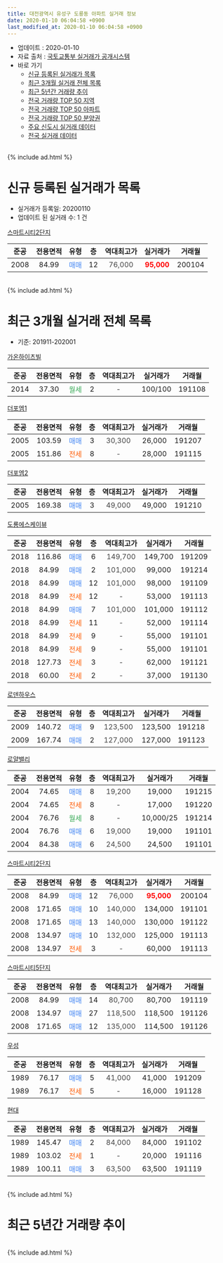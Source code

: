 ```yaml
---
title: 대전광역시 유성구 도룡동 아파트 실거래 정보
date: 2020-01-10 06:04:58 +0900
last_modified_at: 2020-01-10 06:04:58 +0900
---
```


* 업데이트 : 2020-01-10
* 자료 출처 : [국토교통부 실거래가 공개시스템](http://rt.molit.go.kr)
* 바로 가기
    * [신규 등록된 실거래가 목록](#신규-등록된-실거래가-목록)
    * [최근 3개월 실거래 전체 목록](#최근-3개월-실거래-전체-목록)
    * [최근 5년간 거래량 추이](#최근-5년간-거래량-추이)
    * [전국 거래량 TOP 50 지역](https://inasie.github.io/apt-trade-info/최근-3개월-전국에서-가장-거래가-많이-발생한-지역)
    * [전국 거래량 TOP 50 아파트](https://inasie.github.io/apt-trade-info/최근-3개월-전국에서-가장-거래가-많이-발생한-아파트)
    * [전국 거래량 TOP 50 분양권](https://inasie.github.io/apt-trade-info/최근-3개월-전국에서-가장-거래가-많이-발생한-분양권)
    * [주요 신도시 실거래 데이터](https://inasie.github.io/apt-trade-info/주요-신도시)
    * [전국 실거래 데이터](https://inasie.github.io/apt-trade-info/전국)
<br>
{% include ad.html %}
<br>

# 신규 등록된 실거래가 목록
* 실거래가 등록일: 20200110
* 업데이트 된 실거래 수: 1 건


[스마트시티2단지](https://search.naver.com/search.naver?query=%EB%8C%80%EC%A0%84%EA%B4%91%EC%97%AD%EC%8B%9C+%EC%9C%A0%EC%84%B1%EA%B5%AC+%EB%8F%84%EB%A3%A1%EB%8F%99+%EC%8A%A4%EB%A7%88%ED%8A%B8%EC%8B%9C%ED%8B%B02%EB%8B%A8%EC%A7%80)

|준공|전용면적|유형|층|역대최고가|실거래가|거래월|
|:---:|:---:|:---:|:---:|:---:|:---:|:---:|
|2008|84.99|<span style="color:#4285f3">매매</span>|12|<span style="color:#444444">76,000</span>|<b><span style="color:#ff0000">95,000</span></b>|200104|


<br>
{% include ad.html %}
<br>

# 최근 3개월 실거래 전체 목록
* 기준: 201911-202001


[가온하이츠빌](https://search.naver.com/search.naver?query=%EB%8C%80%EC%A0%84%EA%B4%91%EC%97%AD%EC%8B%9C+%EC%9C%A0%EC%84%B1%EA%B5%AC+%EB%8F%84%EB%A3%A1%EB%8F%99+%EA%B0%80%EC%98%A8%ED%95%98%EC%9D%B4%EC%B8%A0%EB%B9%8C)

|준공|전용면적|유형|층|역대최고가|실거래가|거래월|
|:---:|:---:|:---:|:---:|:---:|:---:|:---:|
|2014|37.30|<span style="color:#34a853">월세</span>|2|<span style="color:#444444">-</span>|100/100|191108|

[더포엠1](https://search.naver.com/search.naver?query=%EB%8C%80%EC%A0%84%EA%B4%91%EC%97%AD%EC%8B%9C+%EC%9C%A0%EC%84%B1%EA%B5%AC+%EB%8F%84%EB%A3%A1%EB%8F%99+%EB%8D%94%ED%8F%AC%EC%97%A01)

|준공|전용면적|유형|층|역대최고가|실거래가|거래월|
|:---:|:---:|:---:|:---:|:---:|:---:|:---:|
|2005|103.59|<span style="color:#4285f3">매매</span>|3|<span style="color:#444444">30,300</span>|26,000|191207|
|2005|151.86|<span style="color:#ff5a00">전세</span>|8|<span style="color:#444444">-</span>|28,000|191115|

[더포엠2](https://search.naver.com/search.naver?query=%EB%8C%80%EC%A0%84%EA%B4%91%EC%97%AD%EC%8B%9C+%EC%9C%A0%EC%84%B1%EA%B5%AC+%EB%8F%84%EB%A3%A1%EB%8F%99+%EB%8D%94%ED%8F%AC%EC%97%A02)

|준공|전용면적|유형|층|역대최고가|실거래가|거래월|
|:---:|:---:|:---:|:---:|:---:|:---:|:---:|
|2005|169.38|<span style="color:#4285f3">매매</span>|3|<span style="color:#444444">49,000</span>|49,000|191210|

[도룡에스케이뷰](https://search.naver.com/search.naver?query=%EB%8C%80%EC%A0%84%EA%B4%91%EC%97%AD%EC%8B%9C+%EC%9C%A0%EC%84%B1%EA%B5%AC+%EB%8F%84%EB%A3%A1%EB%8F%99+%EB%8F%84%EB%A3%A1%EC%97%90%EC%8A%A4%EC%BC%80%EC%9D%B4%EB%B7%B0)

|준공|전용면적|유형|층|역대최고가|실거래가|거래월|
|:---:|:---:|:---:|:---:|:---:|:---:|:---:|
|2018|116.86|<span style="color:#4285f3">매매</span>|6|<span style="color:#444444">149,700</span>|149,700|191209|
|2018|84.99|<span style="color:#4285f3">매매</span>|2|<span style="color:#444444">101,000</span>|99,000|191214|
|2018|84.99|<span style="color:#4285f3">매매</span>|12|<span style="color:#444444">101,000</span>|98,000|191109|
|2018|84.99|<span style="color:#ff5a00">전세</span>|12|<span style="color:#444444">-</span>|53,000|191113|
|2018|84.99|<span style="color:#4285f3">매매</span>|7|<span style="color:#444444">101,000</span>|101,000|191112|
|2018|84.99|<span style="color:#ff5a00">전세</span>|11|<span style="color:#444444">-</span>|52,000|191114|
|2018|84.99|<span style="color:#ff5a00">전세</span>|9|<span style="color:#444444">-</span>|55,000|191101|
|2018|84.99|<span style="color:#ff5a00">전세</span>|9|<span style="color:#444444">-</span>|55,000|191101|
|2018|127.73|<span style="color:#ff5a00">전세</span>|3|<span style="color:#444444">-</span>|62,000|191121|
|2018|60.00|<span style="color:#ff5a00">전세</span>|2|<span style="color:#444444">-</span>|37,000|191130|

[로덴하우스](https://search.naver.com/search.naver?query=%EB%8C%80%EC%A0%84%EA%B4%91%EC%97%AD%EC%8B%9C+%EC%9C%A0%EC%84%B1%EA%B5%AC+%EB%8F%84%EB%A3%A1%EB%8F%99+%EB%A1%9C%EB%8D%B4%ED%95%98%EC%9A%B0%EC%8A%A4)

|준공|전용면적|유형|층|역대최고가|실거래가|거래월|
|:---:|:---:|:---:|:---:|:---:|:---:|:---:|
|2009|140.72|<span style="color:#4285f3">매매</span>|9|<span style="color:#444444">123,500</span>|123,500|191218|
|2009|167.74|<span style="color:#4285f3">매매</span>|2|<span style="color:#444444">127,000</span>|127,000|191123|

[로얄밸리](https://search.naver.com/search.naver?query=%EB%8C%80%EC%A0%84%EA%B4%91%EC%97%AD%EC%8B%9C+%EC%9C%A0%EC%84%B1%EA%B5%AC+%EB%8F%84%EB%A3%A1%EB%8F%99+%EB%A1%9C%EC%96%84%EB%B0%B8%EB%A6%AC)

|준공|전용면적|유형|층|역대최고가|실거래가|거래월|
|:---:|:---:|:---:|:---:|:---:|:---:|:---:|
|2004|74.65|<span style="color:#4285f3">매매</span>|8|<span style="color:#444444">19,200</span>|19,000|191215|
|2004|74.65|<span style="color:#ff5a00">전세</span>|8|<span style="color:#444444">-</span>|17,000|191220|
|2004|76.76|<span style="color:#34a853">월세</span>|8|<span style="color:#444444">-</span>|10,000/25|191214|
|2004|76.76|<span style="color:#4285f3">매매</span>|6|<span style="color:#444444">19,000</span>|19,000|191101|
|2004|84.38|<span style="color:#4285f3">매매</span>|6|<span style="color:#444444">24,500</span>|24,500|191101|

[스마트시티2단지](https://search.naver.com/search.naver?query=%EB%8C%80%EC%A0%84%EA%B4%91%EC%97%AD%EC%8B%9C+%EC%9C%A0%EC%84%B1%EA%B5%AC+%EB%8F%84%EB%A3%A1%EB%8F%99+%EC%8A%A4%EB%A7%88%ED%8A%B8%EC%8B%9C%ED%8B%B02%EB%8B%A8%EC%A7%80)

|준공|전용면적|유형|층|역대최고가|실거래가|거래월|
|:---:|:---:|:---:|:---:|:---:|:---:|:---:|
|2008|84.99|<span style="color:#4285f3">매매</span>|12|<span style="color:#444444">76,000</span>|<b><span style="color:#ff0000">95,000</span></b>|200104|
|2008|171.65|<span style="color:#4285f3">매매</span>|10|<span style="color:#444444">140,000</span>|134,000|191101|
|2008|171.65|<span style="color:#4285f3">매매</span>|13|<span style="color:#444444">140,000</span>|130,000|191122|
|2008|134.97|<span style="color:#4285f3">매매</span>|10|<span style="color:#444444">132,000</span>|125,000|191113|
|2008|134.97|<span style="color:#ff5a00">전세</span>|3|<span style="color:#444444">-</span>|60,000|191113|

[스마트시티5단지](https://search.naver.com/search.naver?query=%EB%8C%80%EC%A0%84%EA%B4%91%EC%97%AD%EC%8B%9C+%EC%9C%A0%EC%84%B1%EA%B5%AC+%EB%8F%84%EB%A3%A1%EB%8F%99+%EC%8A%A4%EB%A7%88%ED%8A%B8%EC%8B%9C%ED%8B%B05%EB%8B%A8%EC%A7%80)

|준공|전용면적|유형|층|역대최고가|실거래가|거래월|
|:---:|:---:|:---:|:---:|:---:|:---:|:---:|
|2008|84.99|<span style="color:#4285f3">매매</span>|14|<span style="color:#444444">80,700</span>|80,700|191119|
|2008|134.97|<span style="color:#4285f3">매매</span>|27|<span style="color:#444444">118,500</span>|118,500|191126|
|2008|171.65|<span style="color:#4285f3">매매</span>|12|<span style="color:#444444">135,000</span>|114,500|191126|

[우성](https://search.naver.com/search.naver?query=%EB%8C%80%EC%A0%84%EA%B4%91%EC%97%AD%EC%8B%9C+%EC%9C%A0%EC%84%B1%EA%B5%AC+%EB%8F%84%EB%A3%A1%EB%8F%99+%EC%9A%B0%EC%84%B1)

|준공|전용면적|유형|층|역대최고가|실거래가|거래월|
|:---:|:---:|:---:|:---:|:---:|:---:|:---:|
|1989|76.17|<span style="color:#4285f3">매매</span>|5|<span style="color:#444444">41,000</span>|41,000|191209|
|1989|76.17|<span style="color:#ff5a00">전세</span>|5|<span style="color:#444444">-</span>|16,000|191128|

[현대](https://search.naver.com/search.naver?query=%EB%8C%80%EC%A0%84%EA%B4%91%EC%97%AD%EC%8B%9C+%EC%9C%A0%EC%84%B1%EA%B5%AC+%EB%8F%84%EB%A3%A1%EB%8F%99+%ED%98%84%EB%8C%80)

|준공|전용면적|유형|층|역대최고가|실거래가|거래월|
|:---:|:---:|:---:|:---:|:---:|:---:|:---:|
|1989|145.47|<span style="color:#4285f3">매매</span>|2|<span style="color:#444444">84,000</span>|84,000|191102|
|1989|103.02|<span style="color:#ff5a00">전세</span>|1|<span style="color:#444444">-</span>|20,000|191116|
|1989|100.11|<span style="color:#4285f3">매매</span>|3|<span style="color:#444444">63,500</span>|63,500|191119|


<br>
{% include ad.html %}
<br>

# 최근 5년간 거래량 추이


<div style="width:100%;">
    <canvas id="deal_progress" height="200"></canvas>
</div>

<script>
new Chart(document.getElementById("deal_progress"), {
    type: 'line',
    data: {
        labels: ['201501','201502','201503','201504','201505','201506','201507','201508','201509','201510','201511','201512','201601','201602','201603','201604','201605','201606','201607','201608','201609','201610','201611','201612','201701','201702','201703','201704','201705','201706','201707','201708','201709','201710','201711','201712','201801','201802','201803','201804','201805','201806','201807','201808','201809','201810','201811','201812','201901','201902','201903','201904','201905','201906','201907','201908','201909','201910','201911','201912','202001'],
        datasets: [{
            label: '매매',
            pointRadius: 1,
            data: [15, 6, 4, 7, 8, 10, 7, 6, 9, 13, 13, 12, 8, 6, 5, 10, 7, 12, 6, 1, 7, 8, 8, 7, 5, 8, 6, 1, 5, 4, 9, 4, 9, 10, 8, 5, 5, 8, 7, 4, 13, 4, 5, 14, 22, 13, 5, 7, 6, 9, 11, 10, 11, 8, 13, 9, 9, 10, 13, 7, 1],
            borderColor: "rgba(255, 201, 14, 1)",
            backgroundColor: "rgba(255, 201, 14, 0.5)",
            fill: false,
            lineTension: 0
        },{
            label: '전월세',
            pointRadius: 1,
            data: [13, 8, 8, 4, 4, 3, 2, 5, 1, 6, 4, 4, 5, 8, 1, 6, 1, 4, 4, 3, 3, 5, 6, 6, 5, 8, 6, 2, 2, 7, 4, 5, 7, 7, 6, 4, 7, 6, 4, 2, 2, 6, 6, 5, 3, 10, 0, 7, 20, 13, 17, 9, 7, 9, 7, 3, 6, 8, 11, 2, 0],
            borderColor: "rgba(0, 141, 185, 1)",
            backgroundColor: "rgba(0, 141, 185, 0.5)",
            fill: false,
            lineTension: 0
        }
        ]
    },
    options: {
        responsive: true,
        title: {
            display: false
        },
        tooltips: {
            mode: 'index',
            intersect: false
        },
        hover: {
            mode: 'nearest',
            intersect: true
        },
        scales: {
            xAxes: [{
                display: true,
                scaleLabel: {
                    display: true,
                    labelString: '년/월'
                }
            }],
            yAxes: [{
                display: true,
                ticks: {
                    suggestedMin: 0,
                },
                scaleLabel: {
                    display: true,
                    labelString: '실거래 수'
                }
            }]
        }
    }
});

</script>


<br>
{% include ad.html %}
<br>

